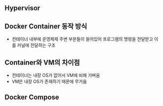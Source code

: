 ## Hypervisor

## Docker Container 동작 방식

- 컨테이너 내부에 운영체제 주변 부분들이 들어있어 프로그램의 명령을 전달받고 이를 커널에 전달하는 구조

## Container와 VM의 차이점

- 컨테이너는 내장 OS가 없어서 VM에 비해 가벼움
- VM은 내장 OS가 존재하기 때문에 무거움

## Docker Compose
